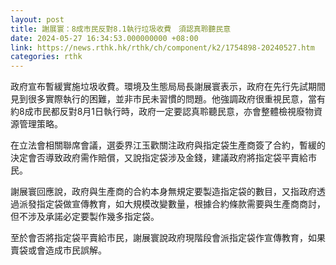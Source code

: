 ```yaml
---
layout: post
title: 謝展寰：8成市民反對8.1執行垃圾收費　須認真聆聽民意
date: 2024-05-27 16:34:53.000000000 +08:00
link: https://news.rthk.hk/rthk/ch/component/k2/1754898-20240527.htm
categories: rthk
---
```


政府宣布暫緩實施垃圾收費。環境及生態局局長謝展寰表示，政府在先行先試期間見到很多實際執行的困難，並非市民未習慣的問題。他強調政府很重視民意，當有約8成市民都反對8月1日執行時，政府一定要認真聆聽民意，亦會整體檢視廢物資源管理策略。

在立法會相關聯席會議，選委界江玉歡關注政府與指定袋生產商簽了合約，暫緩的決定會否導致政府需作賠償，又說指定袋涉及金錢，建議政府將指定袋平賣給市民。

謝展寰回應說，政府與生產商的合約本身無規定要製造指定袋的數目，又指政府透過派發指定袋做宣傳教育，如大規模改變數量，根據合約條款需要與生產商商討，但不涉及承諾必定要製作幾多指定袋。

至於會否將指定袋平賣給市民，謝展寰說政府現階段會派指定袋作宣傳教育，如果賣袋或會造成市民誤解。
